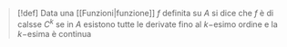 >[!def] 
>Data una [[Funzioni|funzione]] $f$ definita su $A$ si dice che $f$ è di calsse $C^k$ se in $A$ esistono tutte le derivate fino al $k-$esimo ordine e la $k-$esima è continua


